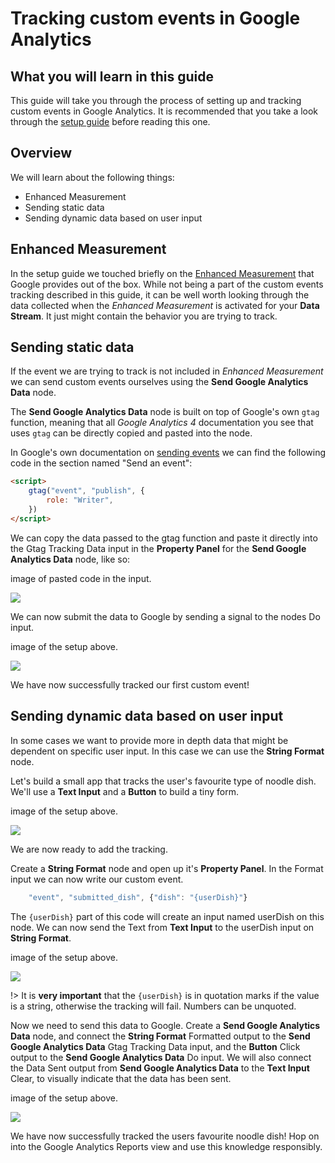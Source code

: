 # Tracking custom events in Google Analytics

## What you will learn in this guide

This guide will take you through the process of setting up and tracking custom events in Google Analytics. It is recommended that you take a look through the [setup guide](modules/google-analytics/guides/setting-up-google-analytics/) before reading this one.

## Overview

We will learn about the following things:

-   Enhanced Measurement
-   Sending static data
-   Sending dynamic data based on user input

## Enhanced Measurement

In the setup guide we touched briefly on the [Enhanced Measurement](https://support.google.com/analytics/answer/9216061) that Google provides out of the box. While not being a part of the custom events tracking described in this guide, it can be well worth looking through the data collected when the _Enhanced Measurement_ is activated for your **Data Stream**. It just might contain the behavior you are trying to track.

## Sending static data

If the event we are trying to track is not included in _Enhanced Measurement_ we can send custom events ourselves using the **Send Google Analytics Data** node.

The **Send Google Analytics Data** node is built on top of Google's own `gtag` function, meaning that all _Google Analytics 4_ documentation you see that uses `gtag` can be directly copied and pasted into the node.

In Google's own documentation on [sending events](https://support.google.com/analytics/answer/11147304) we can find the following code in the section named "Send an event":

<!-- prettier-ignore-start -->
```html
<script>
    gtag("event", "publish", {
        role: "Writer",
    })
</script>
```
<!-- prettier-ignore-end -->

We can copy the data passed to the gtag function and paste it directly into the <span class="ndl-data">Gtag Tracking Data</span> input in the **Property Panel** for the **Send Google Analytics Data** node, like so:

<div class="ndl-image-with-background l">
image of pasted code in the input.

![](image.png)

</div>

We can now submit the data to Google by sending a signal to the nodes <span class="ndl-signal">Do</span> input.

<div class="ndl-image-with-background l">
image of the setup above.

![](image.png)

</div>

We have now successfully tracked our first custom event!

## Sending dynamic data based on user input

In some cases we want to provide more in depth data that might be dependent on specific user input. In this case we can use the **String Format** node.

Let's build a small app that tracks the user's favourite type of noodle dish. We'll use a **Text Input** and a **Button** to build a tiny form.

<div class="ndl-image-with-background l">
image of the setup above.

![](image.png)

</div>

We are now ready to add the tracking.

Create a **String Format** node and open up it's **Property Panel**. In the <span class="ndl-data">Format</span> input we can now write our custom event.

<!-- prettier-ignore-start -->
```js
    "event", "submitted_dish", {"dish": "{userDish}"}
```
<!-- prettier-ignore-end -->

The `{userDish}` part of this code will create an input named <span class="ndl-data">userDish</span> on this node. We can now send the <span class="ndl-data">Text</span> from **Text Input** to the <span class="ndl-data">userDish</span> input on **String Format**.

<div class="ndl-image-with-background l">
image of the setup above.

![](image.png)

</div>

!> It is **very important** that the `{userDish}` is in quotation marks if the value is a <span class="ndl-data">string</span>, otherwise the tracking will fail. <span class="ndl-data">Numbers</span> can be unquoted.

Now we need to send this data to Google. Create a **Send Google Analytics Data** node, and connect the **String Format** <span class="ndl-data">Formatted</span> output to the **Send Google Analytics Data** <span class="ndl-data">Gtag Tracking Data</span> input, and the **Button** <span class="ndl-signal">Click</span> output to the **Send Google Analytics Data** <span class="ndl-signal">Do</span> input. We will also connect the <span class="ndl-signal">Data Sent</span> output from **Send Google Analytics Data** to the **Text Input** <span class="ndl-signal">Clear</span>, to visually indicate that the data has been sent.

<div class="ndl-image-with-background l">
image of the setup above.

![](image.png)

</div>

We have now successfully tracked the users favourite noodle dish! Hop on into the Google Analytics Reports view and use this knowledge responsibly.
